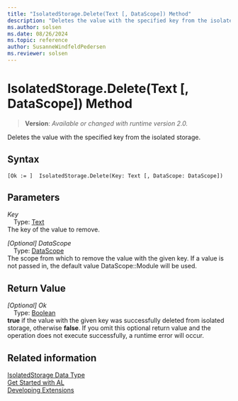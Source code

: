 ```yaml
---
title: "IsolatedStorage.Delete(Text [, DataScope]) Method"
description: "Deletes the value with the specified key from the isolated storage."
ms.author: solsen
ms.date: 08/26/2024
ms.topic: reference
author: SusanneWindfeldPedersen
ms.reviewer: solsen
---
```

[//]: # (START>DO_NOT_EDIT)
[//]: # (IMPORTANT:Do not edit any of the content between here and the END>DO_NOT_EDIT.)
[//]: # (Any modifications should be made in the .xml files in the ModernDev repo.)
# IsolatedStorage.Delete(Text [, DataScope]) Method
> **Version**: _Available or changed with runtime version 2.0._

Deletes the value with the specified key from the isolated storage.


## Syntax
```AL
[Ok := ]  IsolatedStorage.Delete(Key: Text [, DataScope: DataScope])
```
## Parameters
*Key*  
&emsp;Type: [Text](../text/text-data-type.md)  
The key of the value to remove.  

*[Optional] DataScope*  
&emsp;Type: [DataScope](../datascope/datascope-option.md)  
The scope from which to remove the value with the given key. If a value is not passed in, the default value DataScope::Module will be used.  


## Return Value
*[Optional] Ok*  
&emsp;Type: [Boolean](../boolean/boolean-data-type.md)  
**true** if the value with the given key was successfully deleted from isolated storage, otherwise **false**. If you omit this optional return value and the operation does not execute successfully, a runtime error will occur.  


[//]: # (IMPORTANT: END>DO_NOT_EDIT)
## Related information
[IsolatedStorage Data Type](isolatedstorage-data-type.md)  
[Get Started with AL](../../devenv-get-started.md)  
[Developing Extensions](../../devenv-dev-overview.md)